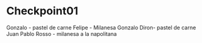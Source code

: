 # Checkpoint01
Gonzalo - pastel de carne
Felipe - Milanesa
Gonzalo Diron- pastel de carne
Juan Pablo Rosso - milanesa a la napolitana

